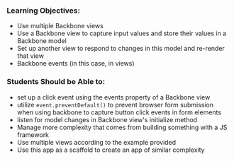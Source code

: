 ### Learning Objectives:

- Use multiple Backbone views
- Use a Backbone view to capture input values and store their values in a Backbone model
- Set up another view to respond to changes in this model and re-render that view
- Backbone events (in this case, in views)

### Students Should be Able to:
- set up a click event using the events property of a Backbone view
- utilize `event.preventDefault()` to prevent browser form submission when using backbone to capture button click events in form elements
- listen for model changes in Backbone view's initialize method
- Manage more complexity that comes from building something with a JS framework
- Use multiple views according to the example provided
- Use this app as a scaffold to create an app of similar complexity
